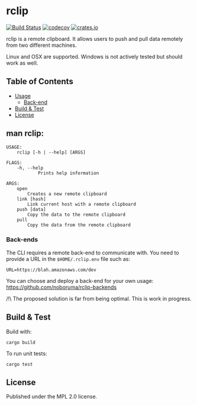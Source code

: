 # rclip

[![Build Status](https://travis-ci.com/noboruma/rclip.svg?branch=master)](https://travis-ci.com/noboruma/rclip)
[![codecov](https://codecov.io/gh/noboruma/rclip/branch/master/graph/badge.svg)](https://codecov.io/gh/noboruma/rclip)
[![crates.io](https://img.shields.io/crates/v/remote-clipboard.svg)](https://crates.io/crates/remote-clipboard)

rclip is a remote clipboard. It allows users to push and pull data remotely from two different machines.

Linux and OSX are supported. Windows is not actively tested but should work as well.

## Table of Contents
* [Usage](#usage)
    * [Back-end](#back-end)
* [Build & Test](#build--test)
* [License](#license)

## man rclip:

```
USAGE:
    rclip [-h | --help] [ARGS]

FLAGS:
    -h, --help
            Prints help information

ARGS:
    open
        Creates a new remote clipboard
    link [hash]
        Link current host with a remote clipboard
    push [data]
        Copy the data to the remote clipboard
    pull
        Copy the data from the remote clipboard

```
### Back-ends

The CLI requires a remote back-end to communicate with.
You need to provide a URL in the `$HOME/.rclip.env` file such as:
```
URL=https://blah.amazonaws.com/dev
```

You can choose and deploy a back-end for your own usage:
https://github.com/noboruma/rclip-backends

/!\ The proposed solution is far from being optimal. This is work in progress.

## Build & Test

Build with:
```
cargo build
```

To run unit tests:
```
cargo test
```
## License

Published under the MPL 2.0 license.
